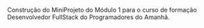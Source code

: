 Construção do MiniProjeto do Módulo 1 para o curso de formação Desenvolvedor FullStack do Programadores do Amanhã. 
